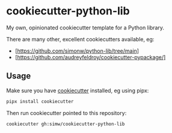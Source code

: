 # cookiecutter-python-lib

My own, opinionated cookiecutter template for a Python library.

There are many other, excellent cookiecutters available, eg:

- [https://github.com/simonw/python-lib/tree/main]
- [https://github.com/audreyfeldroy/cookiecutter-pypackage/]

## Usage

Make sure you have [cookiecutter](https://cookiecutter.readthedocs.io) installed, eg
using pipx:

```bash
pipx install cookiecutter
```

Then run cookiecutter pointed to this repository:

```bash
cookiecutter gh:simw/cookiecutter-python-lib
```
